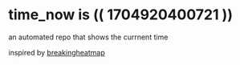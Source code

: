 # time_now is (( 1704920400721 ))

an automated repo that shows the currnent time

inspired by [breakingheatmap](https://github.com/breakingheatmap/breakingheatmap)